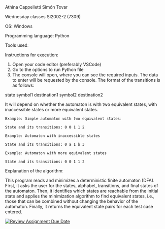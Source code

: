 Athina Cappelletti
Simón Tovar

Wednesday classes SI2002-2 (7309)

OS: Windows

Programming language: Python

Tools used:

Instructions for execution:

1) Open your code editor (preferably VSCode)
2) Go to the options to run Python file
3) The console will open, where you can see the required inputs.
The data to enter will be requested by the console.
The format of the transitions is as follows:

  state symbol1 destination1 symbol2 destination2
  
It will depend on whether the automaton is with two equivalent states,
with inaccessible states or more equivalent states.

    Example: Simple automaton with two equivalent states:
    
    State and its transitions: 0 0 1 1 2
    
    Example: Automaton with inaccessible states
    
    State and its transitions: 0 a 1 b 3
    
    Example: Automaton with more equivalent states
    
    State and its transitions: 0 0 1 1 2

Explanation of the algorithm:

This program reads and minimizes a deterministic finite automaton (DFA). First, it asks the user for the states, alphabet, transitions, and final states of the automaton. Then, it identifies which states are reachable from the initial state and applies the minimization algorithm to find equivalent states, i.e., those that can be combined without changing the behavior of the automaton. Finally, it returns the equivalent state pairs for each test case entered.

[![Review Assignment Due Date](https://classroom.github.com/assets/deadline-readme-button-22041afd0340ce965d47ae6ef1cefeee28c7c493a6346c4f15d667ab976d596c.svg)](https://classroom.github.com/a/95BWY5mA)
